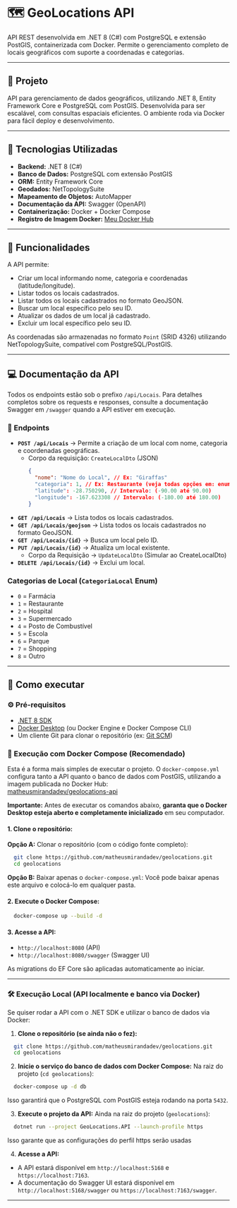 # 🗺️ GeoLocations API

API REST desenvolvida em .NET 8 (C#) com PostgreSQL e extensão PostGIS, containerizada com Docker. Permite o gerenciamento completo de locais geográficos com suporte a coordenadas e categorias.

---

## 📖 Projeto
API para gerenciamento de dados geográficos, utilizando .NET 8, Entity Framework Core e PostgreSQL com PostGIS. Desenvolvida para ser escalável, com consultas espaciais eficientes. O ambiente roda via Docker para fácil deploy e desenvolvimento.

---

## 📌 Tecnologias Utilizadas
- **Backend:** .NET 8 (C#)
- **Banco de Dados:** PostgreSQL com extensão PostGIS
- **ORM:** Entity Framework Core
- **Geodados:** NetTopologySuite
- **Mapeamento de Objetos:** AutoMapper
- **Documentação da API:** Swagger (OpenAPI)
- **Containerização:** Docker + Docker Compose
- **Registro de Imagem Docker:** [Meu Docker Hub](https://hub.docker.com/r/matheusmirandadev/geolocations-api)

---

## 🔗 Funcionalidades

A API permite:
- Criar um local informando nome, categoria e coordenadas (latitude/longitude).
- Listar todos os locais cadastrados.
- Listar todos os locais cadastrados no formato GeoJSON.
- Buscar um local específico pelo seu ID.
- Atualizar os dados de um local já cadastrado.
- Excluir um local específico pelo seu ID.

As coordenadas são armazenadas no formato `Point` (SRID 4326) utilizando NetTopologySuite, compatível com PostgreSQL/PostGIS.

---

## 💻 Documentação da API
Todos os endpoints estão sob o prefixo `/api/Locais`. Para detalhes completos sobre os requests e responses, consulte a documentação Swagger em `/swagger` quando a API estiver em execução.

### 🔹 Endpoints

- **`POST /api/Locais`** → Permite a criação de um local com nome, categoria e coordenadas geográficas.
    - Corpo da requisição: `CreateLocalDto` (JSON)
        ```json
        {
          "nome": "Nome do Local", // Ex: "Giraffas"
          "categoria": 1, // Ex: Restaurante (veja todas opções em: enum CategoriaLocal)
          "latitude": -28.750290, // Intervalo: (-90.00 até 90.00)
          "longitude": -167.623308 // Intervalo: (-180.00 até 180.00)
        }
        ```

* **`GET /api/Locais`** → Lista todos os locais cadastrados.
* **`GET /api/Locais/geojson`** → Lista todos os locais cadastrados no formato GeoJSON.
* **`GET /api/Locais/{id}`** → Busca um local pelo ID.
* **`PUT /api/Locais/{id}`** → Atualiza um local existente.
    * Corpo da Requisição → `UpdateLocalDto` (Simular ao CreateLocalDto)
* **`DELETE /api/Locais/{id}`** → Exclui um local.

### Categorias de Local (`CategoriaLocal` Enum)

* `0` = Farmácia
* `1` = Restaurante
* `2` = Hospital
* `3` = Supermercado
* `4` = Posto de Combustível
* `5` = Escola
* `6` = Parque
* `7` = Shopping
* `8` = Outro

---

## 🚀 Como executar

### ⚙️ Pré-requisitos
- [.NET 8 SDK](https://dotnet.microsoft.com/download/dotnet/8.0)
- [Docker Desktop](https://www.docker.com/products/docker-desktop/) (ou Docker Engine e Docker Compose CLI)
- Um cliente Git para clonar o repositório (ex: [Git SCM](https://git-scm.com/downloads))

### 🐳 Execução com Docker Compose (Recomendado)

Esta é a forma mais simples de executar o projeto. O `docker-compose.yml` configura tanto a API quanto o banco de dados com PostGIS, utilizando a imagem publicada no Docker Hub:  
 [matheusmirandadev/geolocations-api](https://hub.docker.com/r/matheusmirandadev/geolocations-api)

 **Importante:** Antes de executar os comandos abaixo, **garanta que o Docker Desktop esteja aberto e completamente inicializado** em seu computador.

#### 1. Clone o repositório:

**Opção A:** Clonar o repositório (com o código fonte completo):
```bash
  git clone https://github.com/matheusmirandadev/geolocations.git
  cd geolocations
```

**Opção B:** Baixar apenas o `docker-compose.yml`:
Você pode baixar apenas este arquivo e colocá-lo em qualquer pasta.

#### 2. Execute o Docker Compose:
```bash
  docker-compose up --build -d
```

#### 3. Acesse a API:
- `http://localhost:8080` (API)
- `http://localhost:8080/swagger` (Swagger UI)

As migrations do EF Core são aplicadas automaticamente ao iniciar.

---

### 🛠️ Execução Local (API localmente e banco via Docker)

Se quiser rodar a API com o .NET SDK e utilizar o banco de dados via Docker:

1.  **Clone o repositório (se ainda não o fez):**
```bash
  git clone https://github.com/matheusmirandadev/geolocations.git
  cd geolocations
```
2.  **Inicie o serviço do banco de dados com Docker Compose:**
  Na raiz do projeto (`cd geolocations`):
  ```bash
    docker-compose up -d db
  ```
  Isso garantirá que o PostgreSQL com PostGIS esteja rodando na porta `5432`.

3.  **Execute o projeto da API:**
  Ainda na raiz do projeto (`geolocations`):
  ```bash
    dotnet run --project GeoLocations.API --launch-profile https
  ```
Isso garante que as configurações do perfil https serão usadas

4.  **Acesse a API:**
  * A API estará disponível em `http://localhost:5168` e `https://localhost:7163`.
  * A documentação do Swagger UI estará disponível em `http://localhost:5168/swagger` ou `https://localhost:7163/swagger`.

---
